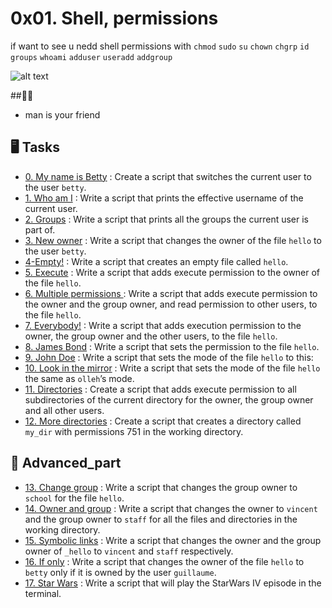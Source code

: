 # 0x01. Shell, permissions
 if want to see u nedd shell permissions with `chmod`
`sudo`
`su`
`chown`
`chgrp`
`id`
`groups`
`whoami`
`adduser`
`useradd`
`addgroup`

![alt text](https://www.freecodecamp.org/news/content/images/size/w1000/2022/04/image-158.png)

##:astronaut:

 - man is your friend 

## :desktop_computer:  Tasks

* [0. My name is Betty](./0-iam_betty) : Create a script that switches the current user to the user `betty`.
* [1. Who am I](./1-who_am_i) : Write a script that prints the effective username of the current user.
* [2. Groups](./2-groups) : Write a script that prints all the groups the current user is part of.
* [3. New owner](./3-new_owner) : Write a script that changes the owner of the file `hello` to the user `betty`.
* [4-Empty!](./4-empty) : Write a script that creates an empty file called `hello`.
* [5. Execute](./5-execute) : Write a script that adds execute permission to the owner of the file `hello`.
* [6. Multiple permissions ](./6-multiple_permissions) : Write a script that adds execute permission to the owner and the group owner, and read permission to other users, to the file `hello`.
* [7. Everybody!](./7-everybody) : Write a script that adds execution permission to the owner, the group owner and the other users, to the file `hello`.
* [8. James Bond](./8-James_Bond) : Write a script that sets the permission to the file `hello`.
* [9. John Doe](./9-John_Doe) : Write a script that sets the mode of the file `hello` to this:
* [10. Look in the mirror](./10-mirror_permissions) : Write a script that sets the mode of the file `hello` the same as `olleh`’s mode.
* [11. Directories](./11-directories_permissions) :  Create a script that adds execute permission to all subdirectories of the current directory for the owner, the group owner and all other users.
* [12. More directories](./12-directory_permissions) : Create a script that creates a directory called `my_dir` with permissions 751 in the working directory.

## :abacus: Advanced_part

* [13. Change group](./13-change_group) : Write a script that changes the group owner to `school` for the file `hello`. 
* [14. Owner and group](./100-change_owner_and_group) : Write a script that changes the owner to `vincent` and the group owner to `staff` for all the files and directories in the working directory.
* [15. Symbolic links](./101-symbolic_link_permissions) : Write a script that changes the owner and the group owner of `_hello` to `vincent` and `staff` respectively.
* [16. If only](./102-if_only) : Write a script that changes the owner of the file `hello` to `betty` only if it is owned by the user `guillaume`.
* [17. Star Wars](./103-Star_Wars) : Write a script that will play the StarWars IV episode in the terminal.
 
